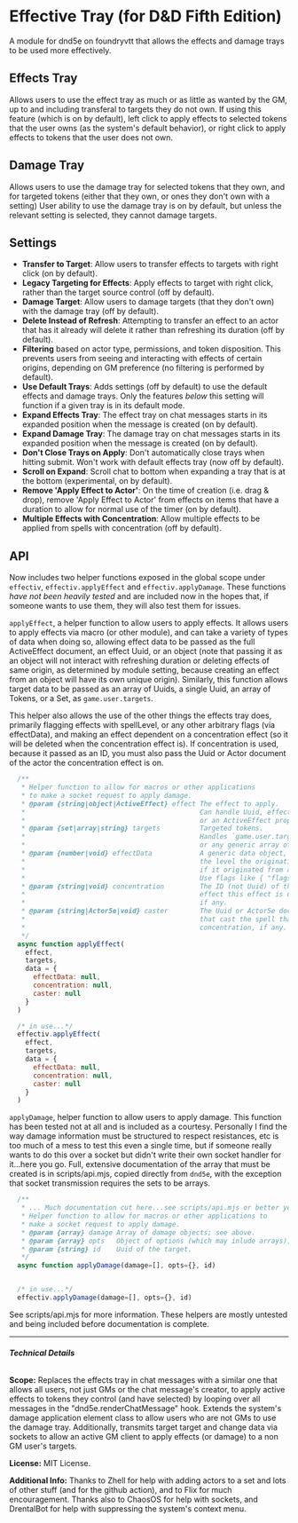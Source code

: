 # Effective Tray (for D&D Fifth Edition)
A module for dnd5e on foundryvtt that allows the effects and damage trays to be used more effectively.

## Effects Tray 
Allows users to use the effect tray as much or as little as wanted by the GM, up to and including transferal to targets they do not own. If using this feature (which is on by default), left click to apply effects to selected tokens that the user owns (as the system's default behavior), or right click to apply effects to tokens that the user does not own.
## Damage Tray
Allows users to use the damage tray for selected tokens that they own, and for targeted tokens (either that they own, or ones they don't own with a setting) User ability to use the damage tray is on by default, but unless the relevant setting is selected, they cannot damage targets.

## Settings
- **Transfer to Target**: Allow users to transfer effects to targets with right click (on by default).
- **Legacy Targeting for Effects**: Apply effects to target with right click, rather than the target source control (off by default).
- **Damage Target**: Allow users to damage targets (that they don't own) with the damage tray (off by default).
- **Delete Instead of Refresh**: Attempting to transfer an effect to an actor that has it already will delete it rather than refreshing its duration (off by default).
- **Filtering** based on actor type, permissions, and token disposition. This prevents users from seeing and interacting with effects of certain origins, depending on GM preference (no filtering is performed by default).
- **Use Default Trays**: Adds settings (off by default) to use the default effects and damage trays. Only the features *below* this setting will function if a given tray is in its default mode.
- **Expand Effects Tray**: The effect tray on chat messages starts in its expanded position when the message is created (on by default).
- **Expand Damage Tray**: The damage tray on chat messages starts in its expanded position when the message is created (on by default).
- **Don't Close Trays on Apply**: Don't automatically close trays when hitting submit. Won't work with default effects tray (now off by default).
- **Scroll on Expand**: Scroll chat to bottom when expanding a tray that is at the bottom (experimental, on by default).
- **Remove 'Apply Effect to Actor'**: On the time of creation (i.e. drag & drop), remove 'Apply Effect to Actor' from effects on items that have a duration to allow for normal use of the timer (on by default).
- **Multiple Effects with Concentration**: Allow multiple effects to be applied from spells with concentration (off by default).

## API
Now includes two helper functions exposed in the global scope under `effectiv`, `effectiv.applyEffect` and `effectiv.applyDamage`. These functions *have not been heavily tested* and are included now in the hopes that, if someone wants to use them, they will also test them for issues.

`applyEffect`, a helper function to allow users to apply effects. It allows users to apply effects via macro (or other module), and can take a variety of types of data when doing so, allowing effect data to be passed as the full ActiveEffect document, an effect Uuid, or an object (note that passing it as an object will not interact with refreshing duration or deleting effects of same origin, as determined by module setting, because creating an effect from an object will have its own unique origin). Similarly, this function allows target data to be passed as an array of Uuids, a single Uuid, an array of Tokens, or a Set, as `game.user.targets`.

This helper also allows the use of the other things the effects tray does, primarily flagging effects with spellLevel, or any other arbitrary flags (via effectData), and making an effect dependent on a concentration effect (so it will be deleted when the concentration effect is). If concentration is used, because it passed as an ID, you must also pass the Uuid or Actor document of the actor the concentration effect is on.

```js
  /**
   * Helper function to allow for macros or other applications
   * to make a socket request to apply damage.
   * @param {string|object|ActiveEffect} effect The effect to apply. 
   *                                            Can handle Uuid, effect data as an object, 
   *                                            or an ActiveEffect proper.
   * @param {set|array|string} targets          Targeted tokens. 
   *                                            Handles `game.user.targets`, 
   *                                            or any generic array of token placeables.
   * @param {number|void} effectData            A generic data object, which typically handles
   *                                            the level the originating spell was cast at, 
   *                                            if it originated from a spell, if any. 
   *                                            Use flags like { "flags.dnd5e.spellLevel": 1 }.
   * @param {string|void} concentration         The ID (not Uuid) of the concentration 
   *                                            effect this effect is dependent on, 
   *                                            if any.
   * @param {string|Actor5e|void} caster        The Uuid or Actor5e document of the actor 
   *                                            that cast the spell that requires 
   *                                            concentration, if any.
   */
  async function applyEffect(
    effect, 
    targets, 
    data = { 
      effectData: null, 
      concentration: null, 
      caster: null 
    }
  )
```
```js
  /* in use...*/
  effectiv.applyEffect(
    effect, 
    targets, 
    data = { 
      effectData: null, 
      concentration: null, 
      caster: null 
    }
  )
```
`applyDamage`, helper function to allow users to apply damage. This function has been tested not at all and is included as a courtesy. Personally I find the way damage information must be structured to respect resistances, etc is too much of a mess to test this even a single time, but if someone really wants to do this over a socket but didn't write their own socket handler for it...here you go. Full, extensive documentation of the array that must be created is in scripts/api.mjs, copied directly from `dnd5e`, with the exception that socket transmission requires the sets to be arrays.
```js
  /**
   * ... Much documentation cut here...see scripts/api.mjs or better yet, dnd5e...
   * Helper function to allow for macros or other applications to 
   * make a socket request to apply damage.
   * @param {array} damage Array of damage objects; see above.
   * @param {array} opts   Object of options (which may inlude arrays); see above.
   * @param {string} id    Uuid of the target.
   */
  async function applyDamage(damage=[], opts={}, id)
```
```js  

  /* in use...*/
  effectiv.applyDamage(damage=[], opts={}, id)
```
See scripts/api.mjs for more information. These helpers are mostly untested and being included before documentation is complete.
___
###### **Technical Details**

**Scope:** Replaces the effects tray in chat messages with a similar one that allows all users, not just GMs or the chat message's creator, to apply active effects to tokens they control (and have selected) by looping over all messages in the "dnd5e.renderChatMessage" hook. Extends the system's damage application element class to allow users who are not GMs to use the damage tray. Additionally, transmits target target and change data via sockets to allow an active GM client to apply effects (or damage) to a non GM user's targets.

**License:** MIT License.

**Additional Info:** Thanks to Zhell for help with adding actors to a set and lots of other stuff (and for the github action), and to Flix for much encouragement. Thanks also to ChaosOS for help with sockets, and DrentalBot for help with suppressing the system's context menu.
